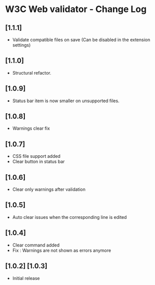 # W3C Web validator - Change Log

## [1.1.1]

- Validate compatible files on save (Can be disabled in the extension settings)

## [1.1.0]

- Structural refactor.

## [1.0.9]

- Status bar item is now smaller on unsupported files.

## [1.0.8]

- Warnings clear fix

## [1.0.7]

- CSS file support added
- Clear button in status bar

## [1.0.6]

- Clear only warnings after validation

## [1.0.5]

- Auto clear issues when the corresponding line is edited

## [1.0.4]

- Clear command added
- Fix : Warnings are not shown as errors anymore

## [1.0.2] [1.0.3]

- Initial release
